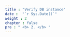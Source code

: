 ```yaml
---
title : "Verify DB instance"
date :  "`r Sys.Date()`" 
weight : 2 
chapter : false
pre : " <b> 2. </b> "
---
```



